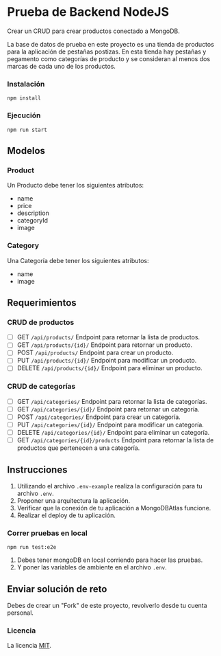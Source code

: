 # Prueba de Backend NodeJS

Crear un CRUD para crear productos conectado a MongoDB.

La base de datos de prueba en este proyecto es una tienda de productos para la aplicación de pestañas postizas. En esta tienda hay pestañas y pegamento como categorías de producto y se consideran al menos dos marcas de cada uno de los productos.

### Instalación

```
npm install
```

### Ejecución

```
npm run start
```

## Modelos

### Product

Un Producto debe tener los siguientes atributos:

- name
- price
- description
- categoryId
- image

### Category

Una Categoría debe tener los siguientes atributos:

- name
- image

## Requerimientos

### CRUD de productos

- [ ] GET `/api/products/` Endpoint para retornar la lista de productos.
- [ ] GET `/api/products/{id}/` Endpoint para retornar un producto.
- [ ] POST `/api/products/` Endpoint para crear un producto.
- [ ] PUT `/api/products/{id}/` Endpoint para modificar un producto.
- [ ] DELETE `/api/products/{id}/` Endpoint para eliminar un producto.

### CRUD de categorías

- [ ] GET `/api/categories/` Endpoint para retornar la lista de categorías.
- [ ] GET `/api/categories/{id}/` Endpoint para retornar un categoría.
- [ ] POST `/api/categories/` Endpoint para crear un categoría.
- [ ] PUT `/api/categories/{id}/` Endpoint para modificar un categoría.
- [ ] DELETE `/api/categories/{id}/` Endpoint para eliminar un categoría.
- [ ] GET `/api/categories/{id}/products` Endpoint para retornar la lista de productos que pertenecen a una categoría.

## Instrucciones

1. Utilizando el archivo `.env-example` realiza la configuración para tu archivo `.env`.
2. Proponer una arquitectura la aplicación.
3. Verificar que la conexión de tu aplicación a MongoDBAtlas funcione.
4. Realizar el deploy de tu aplicación.

### Correr pruebas en local

```
npm run test:e2e
```

1. Debes tener mongoDB en local corriendo para hacer las pruebas.
2. Y poner las variables de ambiente en el archivo `.env`.

## Enviar solución de reto

Debes de crear un "Fork" de este proyecto, revolverlo desde tu cuenta personal.

### Licencia

La licencia [MIT](https://opensource.org/licenses/MIT).
